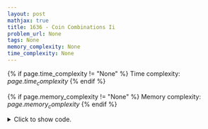 ```yaml
---
layout: post
mathjax: true
title: 1636 - Coin Combinations Ii
problem_url: None
tags: None
memory_complexity: None
time_complexity: None
---
```




{% if page.time_complexity != "None" %}
Time complexity: ${{ page.time_complexity }}$
{% endif %}

{% if page.memory_complexity != "None" %}
Memory complexity: ${{ page.memory_complexity }}$
{% endif %}

<details>
<summary>
<p style="display:inline">Click to show code.</p>
</summary>
```cpp
{% raw %}
using namespace std;
using vi = vector<int>;
using vvi = vector<vi>;
const int MOD = 1e9 + 7;
int solve(int n, int x, const vi &c)
{
    vvi dp(n + 1, vi(x + 1, 0));
    for (int i = 1; i <= n; ++i)
        dp[i][0] = 1;
    for (int i = 1; i <= n; ++i)
    {
        for (int s = 1; s <= x; ++s)
        {
            int &ans = dp[i][s];
            ans = dp[i - 1][s];
            if (s - c[i - 1] >= 0)
                ans = (ans + dp[i][s - c[i - 1]]) % MOD;
        }
    }
    return dp[n][x];
}
int main(void)
{
    int n, x;
    cin >> n >> x;
    vi c(n);
    for (auto &ci : c)
        cin >> ci;
    sort(c.begin(), c.end());
    cout << solve(n, x, c) << endl;
    return 0;
}

{% endraw %}
```
</details>

